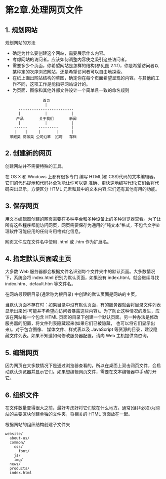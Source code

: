 # 第2章.处理网页文件

## 1. 规划网站

规划网站的方法

* 确定为什么要创建这个网站，需要展示什么内容。
* 考虑网站的访问者。应该如何调整内容使之吸引这些访问者。
* 需要多少个页面，你希望网站是怎样的结构(参见图 2.1.1)，你是希望访问者以某种定的次序浏览网站，还是希望访问者可以自由地探索。
* 在纸上画出网站结构的草图，确定你在每个页面希望呈现的内容。与其他的工作不同，这项工作是能指导网站设计的。
* 为页面、图像和其他外部文件设计一个简单且一致的命名规则

```text
                 首页
                  |
      -------------------------
      |           |           |
     产品       关于我们       新闻
      |           |           |
    ------     ---------      |
    |    |     |       |      |
  家庭类 商务类 公司沿革  招聘   存档
```

## 2. 创建新的网页

创建网站并不需要特殊的工具。

在 OS X 和 Windows 上都有很多专门 编写 HTML(和 CSS)代码的文本编辑器。 它们的代码提示和代码补全功能让你可以更 准确、更快速地编写代码;它们会将代码突出显示，方便区分 HTML 元素和其中的文本内容;它们还有其他有用的功能。

## 3. 保存网页

用文本编辑器创建的网页需要在多种平台和多种设备上的多种浏览器查看。为了让所有这些程序都能访问网页，网页需要保存为通用的“纯文本”格式，不包含文字处理软件可能应用的任何专用格式化信息。

网页文件应在文件名中使用 .html 或 .htm 作为扩展名。

## 4. 指定默认页面或主页

大多数 Web 服务器都会根据文件名识别每个文件夹中的默认页面。大多数情况下，系统会将 index.html 识别为默认页面，如果没有 index.html，就会继续寻找 index.htm、default.htm 等文件名。

在网站最顶层目录(通常称为根目录) 中创建的默认页面是网站的主页。

当默认页面不存在时：如果目录中没有默认页面，有的服务器就会将目录文件列表显示出来(你可能并不希望向访问者暴露这些内容)。为了防止这种情况的发生，应该在网站每一个包含 HTML 页面的目录下创建一个默认页面。另一种办法是修改服务器的配置，将文件列表隐藏起来(如果它们已被隐藏， 也可以将它们显示出来)。对于包含图像、 媒体文件、样式表以及 JavaScript 等资源的目录，建议隐藏文件列表。如果不知道如何修改服务器配置，请向 Web 主机提供商咨询。

## 5. 编辑网页

因为网页在大多数情况下是通过浏览器查看的，所以在桌面上双击网页文件，会启动默认浏览器并显示它们。如果想编辑网页文件，需要在文本编辑器中手动打开它。

## 6. 组织文件

在文件数量变得很大之前，最好考虑好将它们放在什么地方。通常(但非必须)为网站的主要区块创建单独的文件夹，将相关的 HTML 页面放在一起。

根据网站的组织结构创建子文件夹

```text
website/
  about-us/
  common/
    css/
      font/
    js/
    img/
  news/
  products/
  index.html
```